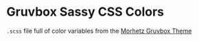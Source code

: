 # Gruvbox Sassy CSS Colors

`.scss` file full of color variables from the [Morhetz Gruvbox Theme](https://github.com/morhetz/gruvbox)

